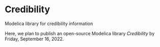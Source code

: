 # Credibility
Modelica library for credibility information

Here, we plan to publish an open-source Modelica library *Credibility* by Friday, September 16, 2022. 